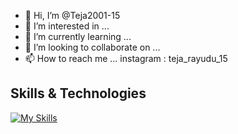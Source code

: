 - 👋 Hi, I’m @Teja2001-15
- 👀 I’m interested in ...
- 🌱 I’m currently learning ...
- 💞️ I’m looking to collaborate on ...
- 📫 How to reach me ... instagram : teja_rayudu_15


## Skills & Technologies

[![My Skills](https://skillicons.dev/icons?i=java,spring,html,css,js,mongodb,react,git,github,linux,mysql,docker,aws,gcp&perline=8)](https://skillicons.dev)


<!---
Teja2001-15/Teja2001-15 is a ✨ special ✨ repository because its `README.md` (this file) appears on your GitHub profile.
You can click the Preview link to take a look at your changes.
--->
